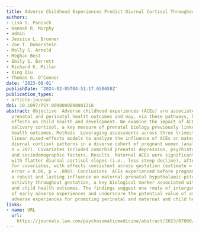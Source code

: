 ```yaml
---
title: Adverse Childhood Experiences Predict Diurnal Cortisol Throughout Gestation
authors:
- Lisa S. Panisch
- Hannah R. Murphy
- admin
- Jessica L. Brunner
- Zoe T. Duberstein
- Molly S. Arnold
- Meghan Best
- Emily S. Barrett
- Richard K. Miller
- Xing Qiu
- Thomas G. O’Connor
date: '2023-08-01'
publishDate: '2024-02-05T04:51:17.650658Z'
publication_types:
- article-journal
doi: 10.1097/PSY.0000000000001218
abstract: Objective  Adverse childhood experiences (ACEs) are associated with negative
  prenatal and perinatal health outcomes and may, via these pathways, have intergenerational
  effects on child health and development. We examine the impact of ACEs on maternal
  salivary cortisol, a key measure of prenatal biology previously linked with pregnancy-related
  health outcomes. Methods  Leveraging assessments across three trimesters, we used
  linear mixed-effects models to analyze the influence of ACEs on maternal prenatal
  diurnal cortisol patterns in a diverse cohort of pregnant women (analytic sample,
  n = 207). Covariates included comorbid prenatal depression, psychiatric medications,
  and sociodemographic factors. Results  Maternal ACEs were significantly associated
  with flatter diurnal cortisol slopes (i.e., less steep decline), after adjusting
  for covariates, with effects consistent across gestation (estimate = 0.15, standard
  error = 0.06, p = .008). Conclusions  ACEs experienced before pregnancy may have
  a robust and lasting influence on maternal prenatal hypothalamic-pituitary-adrenal
  activity throughout gestation, a key biological marker associated with perinatal
  and child health outcomes. The findings suggest one route of intergenerational transmission
  of early adverse experiences and underscore the potential value of assessing prepregnancy
  adverse experiences for promoting perinatal and maternal and child health.
links:
- name: URL
  url: 
    https://journals.lww.com/psychosomaticmedicine/abstract/2023/07000/adverse_childhood_experiences_predict_diurnal.7.aspx
---
```

